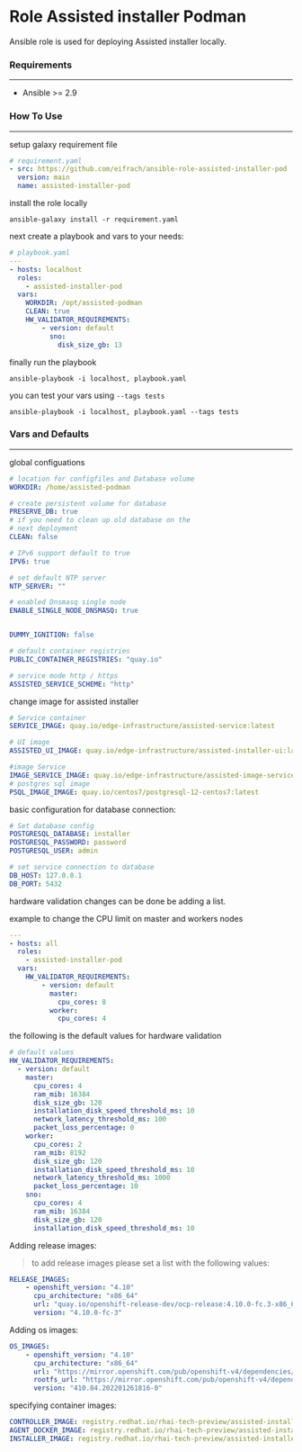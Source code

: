 # Role Assisted installer Podman

Ansible role is used for deploying Assisted installer locally.


### **Requirements** 
---
-  Ansible >= 2.9


### **How To Use**
---
setup galaxy requirement file

```yaml
# requirement.yaml
- src: https://github.com/eifrach/ansible-role-assisted-installer-pod
  version: main
  name: assisted-installer-pod
```
install the role locally
```shell
ansible-galaxy install -r requirement.yaml
```

next create a playbook and vars to your needs:
```yaml
# playbook.yaml
---
- hosts: localhost
  roles:
    - assisted-installer-pod
  vars:
    WORKDIR: /opt/assisted-podman
    CLEAN: true
    HW_VALIDATOR_REQUIREMENTS:
        - version: default
          sno:
            disk_size_gb: 13
```
finally run the playbook
```shell
ansible-playbook -i localhost, playbook.yaml
```

you can test your vars using `--tags tests`

```shell
ansible-playbook -i localhost, playbook.yaml --tags tests
```

### **Vars and Defaults**
---
global configuations
```yaml
# location for configfiles and Database volume
WORKDIR: /home/assisted-podman

# create persistent volume for database
PRESERVE_DB: true
# if you need to clean up old database on the 
# next deployment
CLEAN: false

# IPv6 support default to true
IPV6: true

# set default NTP server
NTP_SERVER: ""

# enabled Dnsmasq single node
ENABLE_SINGLE_NODE_DNSMASQ: true


DUMMY_IGNITION: false

# default container registries 
PUBLIC_CONTAINER_REGISTRIES: "quay.io"

# service mode http / https
ASSISTED_SERVICE_SCHEME: "http"
```

change image for assisted installer
```yaml
# Service container
SERVICE_IMAGE: quay.io/edge-infrastructure/assisted-service:latest

# UI image
ASSISTED_UI_IMAGE: quay.io/edge-infrastructure/assisted-installer-ui:latest

#image Service
IMAGE_SERVICE_IMAGE: quay.io/edge-infrastructure/assisted-image-service:latest
# postgres sql image 
PSQL_IMAGE_IMAGE: quay.io/centos7/postgresql-12-centos7:latest
```


basic configuration for database connection:
```yaml
# Set database config
POSTGRESQL_DATABASE: installer
POSTGRESQL_PASSWORD: password
POSTGRESQL_USER: admin

# set service connection to database
DB_HOST: 127.0.0.1
DB_PORT: 5432
```

hardware validation changes can be done be adding a list.

example to change the CPU limit on master and workers nodes
```yaml
---
- hosts: all
  roles:
    - assisted-installer-pod
  vars:
    HW_VALIDATOR_REQUIREMENTS:
        - version: default
          master:
            cpu_cores: 8 
          worker:
            cpu_cores: 4
```

the following is the default values for hardware validation
```yaml
# default values 
HW_VALIDATOR_REQUIREMENTS:
  - version: default
    master:
      cpu_cores: 4
      ram_mib: 16384
      disk_size_gb: 120
      installation_disk_speed_threshold_ms: 10
      network_latency_threshold_ms: 100
      packet_loss_percentage: 0
    worker:  
      cpu_cores: 2
      ram_mib: 8192
      disk_size_gb: 120
      installation_disk_speed_threshold_ms: 10
      network_latency_threshold_ms: 1000
      packet_loss_percentage: 10
    sno: 
      cpu_cores: 4
      ram_mib: 16384
      disk_size_gb: 120
      installation_disk_speed_threshold_ms: 10
```

Adding release images:
> to add release images please set a list with the following values:

```yaml
RELEASE_IMAGES:
    - openshift_version: "4.10"
      cpu_architecture: "x86_64"
      url: "quay.io/openshift-release-dev/ocp-release:4.10.0-fc.3-x86_64"
      version: "4.10.0-fc-3"
```

Adding os images: 
```yaml
OS_IMAGES:
    - openshift_version: "4.10"
      cpu_architecture: "x86_64"
      url: "https://mirror.openshift.com/pub/openshift-v4/dependencies/rhcos/pre-release/4.10.0-fc.3/rhcos-4.10.0-fc.3-x86_64-live.x86_64.iso"
      rootfs_url: "https://mirror.openshift.com/pub/openshift-v4/dependencies/rhcos/pre-release/4.10.0-fc.3/rhcos-4.10.0-fc.3-x86_64-live-rootfs.x86_64.img"
      version: "410.84.202201261816-0"
```

specifying container images:
```yaml
CONTROLLER_IMAGE: registry.redhat.io/rhai-tech-preview/assisted-installer-reporter-rhel8:v1.0.0-151
AGENT_DOCKER_IMAGE: registry.redhat.io/rhai-tech-preview/assisted-installer-agent-rhel8:v1.0.0-82
INSTALLER_IMAGE: registry.redhat.io/rhai-tech-preview/assisted-installer-rhel8:v1.0.0-116
```

